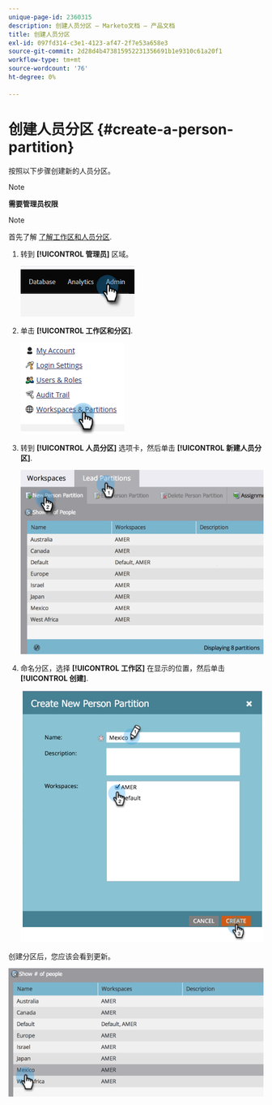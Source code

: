 ```yaml
---
unique-page-id: 2360315
description: 创建人员分区 — Marketo文档 — 产品文档
title: 创建人员分区
exl-id: 097fd314-c3e1-4123-af47-2f7e53a658e3
source-git-commit: 2d28d4b473815952231356691b1e9310c61a20f1
workflow-type: tm+mt
source-wordcount: '76'
ht-degree: 0%

---
```


# 创建人员分区 {#create-a-person-partition}

按照以下步骤创建新的人员分区。

>[!NOTE]
>
>**需要管理员权限**

>[!NOTE]
>
>首先了解 [了解工作区和人员分区](/help/marketo/product-docs/administration/workspaces-and-person-partitions/understanding-workspaces-and-person-partitions.md).

1. 转到 **[!UICONTROL 管理员]** 区域。

   ![](assets/create-a-person-partition-1.png)

1. 单击 **[!UICONTROL 工作区和分区]**.

   ![](assets/create-a-person-partition-2.png)

1. 转到 **[!UICONTROL 人员分区]** 选项卡，然后单击 **[!UICONTROL 新建人员分区]**.

   ![](assets/create-a-person-partition-3.png)

1. 命名分区，选择 **[!UICONTROL 工作区]** 在显示的位置，然后单击 **[!UICONTROL 创建]**.

   ![](assets/create-a-person-partition-4.png)

创建分区后，您应该会看到更新。

![](assets/create-a-person-partition-5.png)
